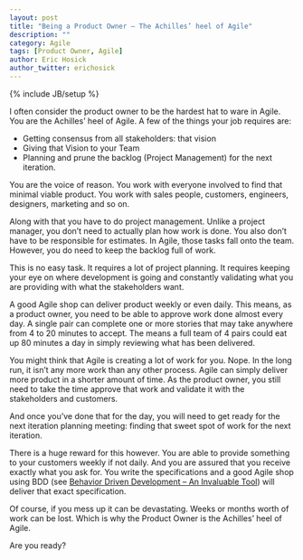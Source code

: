 ```yaml
---
layout: post
title: "Being a Product Owner – The Achilles’ heel of Agile"
description: ""
category: Agile
tags: [Product Owner, Agile]
author: Eric Hosick
author_twitter: erichosick
---
```

{% include JB/setup %}

I often consider the product owner to be the hardest hat to ware in Agile. You are the Achilles’ heel of Agile. A few of the things your job requires are:

* Getting consensus from all stakeholders: that vision
* Giving that Vision to your Team
* Planning and prune the backlog (Project Management) for the next iteration.

You are the voice of reason. You work with everyone involved to find that minimal viable product. You work with sales people, customers, engineers, designers, marketing and so on.

Along with that you have to do project management. Unlike a project manager, you don’t need to actually plan how work is done. You also don’t have to be responsible for estimates. In Agile, those tasks fall onto the team. However, you do need to keep the backlog full of work.

This is no easy task. It requires a lot of project planning. It requires keeping your eye on where development is going and constantly validating what you are providing with what the stakeholders want.

A good Agile shop can deliver product weekly or even daily. This means, as a product owner, you need to be able to approve work done almost every day. A single pair can complete one or more stories that may take anywhere from 4 to 20 minutes to accept. The means a full team of 4 pairs could eat up 80 minutes a day in simply reviewing what has been delivered.

You might think that Agile is creating a lot of work for you. Nope. In the long run, it isn’t any more work than any other process. Agile can simply deliver more product in a shorter amount of time. As the product owner, you still need to take the time approve that work and validate it with the stakeholders and customers.

And once you’ve done that for the day, you will need to get ready for the next iteration planning meeting: finding that sweet spot of work for the next iteration.

There is a huge reward for this however. You are able to provide something to your customers weekly if not daily. And you are assured that you receive exactly what you ask for. You write the specifications and a good Agile shop using BDD (see [Behavior Driven Development – An Invaluable Tool](/Agile/bdd-tool/)) will deliver that exact specification.

Of course, if you mess up it can be devastating. Weeks or months worth of work can be lost. Which is why the Product Owner is the Achilles’ heel of Agile.

Are you ready?